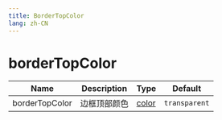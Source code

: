 ```yaml
---
title: BorderTopColor
lang: zh-CN
---
```


# borderTopColor

| Name               | Description      | Type                         | Default |
|--------------------|------------------|------------------------------| ------- |
| borderTopColor        |    边框顶部颜色       | [color](/zh-CN/css/color/rgb)| `transparent`|
